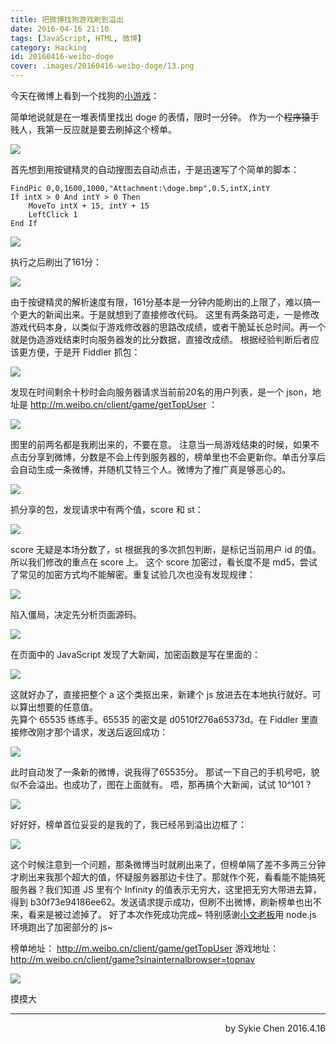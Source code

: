 ```yaml
---
title: 把微博找狗游戏刷到溢出
date: 2016-04-16 21:10
tags: [JavaScript, HTML, 微博]
category: Hacking
id: 20160416-weibo-doge
cover: .images/20160416-weibo-doge/13.png
---
```


今天在微博上看到一个找狗的[小游戏](http://m.weibo.cn/client/game?sinainternalbrowser=topnav)： 

简单地说就是在一堆表情里找出 doge 的表情，限时一分钟。 
作为一个~~程序猿~~手贱人，我第一反应就是要去刷掉这个榜单。 

![](.images/20160416-weibo-doge/1.png)

首先想到用按键精灵的自动搜图去自动点击，于是迅速写了个简单的脚本： 

``` vbscript
FindPic 0,0,1600,1000,"Attachment:\doge.bmp",0.5,intX,intY
If intX > 0 And intY > 0 Then 
	MoveTo intX + 15, intY + 15
	LeftClick 1
End If
```

![](.images/20160416-weibo-doge/2.png) 

执行之后刷出了161分： 

![](.images/20160416-weibo-doge/3.png) 

由于按键精灵的解析速度有限，161分基本是一分钟内能刷出的上限了，难以搞一个更大的新闻出来。于是就想到了直接修改代码。 
这里有两条路可走，一是修改游戏代码本身，以类似于游戏修改器的思路改成绩，或者干脆延长总时间。再一个就是伪造游戏结束时向服务器发的比分数据，直接改成绩。 
根据经验判断后者应该更方便，于是开 Fiddler 抓包： 

![](.images/20160416-weibo-doge/4.png) 

发现在时间剩余十秒时会向服务器请求当前前20名的用户列表，是一个 json，地址是 http://m.weibo.cn/client/game/getTopUser ： 

![](.images/20160416-weibo-doge/5.png) 

图里的前两名都是我刷出来的，不要在意。 
注意当一局游戏结束的时候，如果不点击分享到微博，分数是不会上传到服务器的，榜单里也不会更新你。单击分享后会自动生成一条微博，并随机艾特三个人。微博为了推广真是够恶心的。 

![](.images/20160416-weibo-doge/6.png) 

抓分享的包，发现请求中有两个值，score 和 st： 

![](.images/20160416-weibo-doge/7.png) 

score 无疑是本场分数了，st 根据我的多次抓包判断，是标记当前用户 id 的值。所以我们修改的重点在 score 上。 
这个 score 加密过，看长度不是 md5，尝试了常见的加密方式均不能解密。重复试验几次也没有发现规律： 

![](.images/20160416-weibo-doge/8.png) 

陷入僵局，决定先分析页面源码。 

![](.images/20160416-weibo-doge/10.png) 

在页面中的 JavaScript 发现了大新闻，加密函数是写在里面的： 

![](.images/20160416-weibo-doge/9.png) 

这就好办了，直接把整个 a 这个类抠出来，新建个 js 放进去在本地执行就好。可以算出想要的任意值。  
先算个 65535 练练手。65535 的密文是 d0510f276a65373d。在 Fiddler 里直接修改刚才那个请求，发送后返回成功： 

![](.images/20160416-weibo-doge/11.png) 

此时自动发了一条新的微博，说我得了65535分。 
那试一下自己的手机号吧，貌似不会溢出。也成功了，图在上面就有。 
唔，那再搞个大新闻，试试 10^101 ? 

![](.images/20160416-weibo-doge/12.png) 

好好好，榜单首位妥妥的是我的了，我已经吊到溢出边框了： 

![](.images/20160416-weibo-doge/13.png) 

这个时候注意到一个问题，那条微博当时就刷出来了，但榜单隔了差不多两三分钟才刷出来我那个超大的值，怀疑服务器那边卡住了。那就作个死，看看能不能搞死服务器？我们知道 JS 里有个 Infinity 的值表示无穷大，这里把无穷大带进去算，得到 b30f73e94186ee62。发送请求提示成功，但刷不出微博，刷新榜单也出不来，看来是被过滤掉了。 
好了本次作死成功完成~ 
特别感谢[小文老板](http://jobslong.com/)用 node.js 环境跑出了加密部分的 js~ 

榜单地址： http://m.weibo.cn/client/game/getTopUser 
游戏地址： http://m.weibo.cn/client/game?sinainternalbrowser=topnav 

![](.images/20160416-weibo-doge/14.png) 

摸摸大 

---

<p align = right>
by Sykie Chen
2016.4.16
</p>